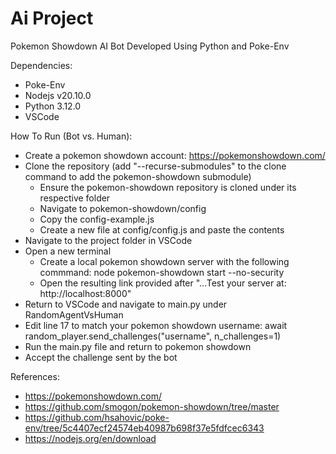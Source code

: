 # Ai Project
Pokemon Showdown AI Bot Developed Using Python and Poke-Env

Dependencies:
- Poke-Env
- Nodejs v20.10.0
- Python 3.12.0
- VSCode

How To Run (Bot vs. Human):
- Create a pokemon showdown account: https://pokemonshowdown.com/
- Clone the repository (add "--recurse-submodules" to the clone command to add the pokemon-showdown submodule)
  - Ensure the pokemon-showdown repository is cloned under its respective folder
  - Navigate to pokemon-showdown/config
  - Copy the config-example.js
  - Create a new file at config/config.js and paste the contents
- Navigate to the project folder in VSCode
- Open a new terminal
  - Create a local pokemon showdown server with the following commmand: node pokemon-showdown start --no-security
  - Open the resulting link provided after "...Test your server at: http://localhost:8000"
- Return to VSCode and navigate to main.py under RandomAgentVsHuman
- Edit line 17 to match your pokemon showdown username: await random_player.send_challenges("username", n_challenges=1)
- Run the main.py file and return to pokemon showdown
- Accept the challenge sent by the bot

References: 
- https://pokemonshowdown.com/
- https://github.com/smogon/pokemon-showdown/tree/master
- https://github.com/hsahovic/poke-env/tree/5c4407ecf24574eb40987b698f37e5fdfcec6343
- https://nodejs.org/en/download
